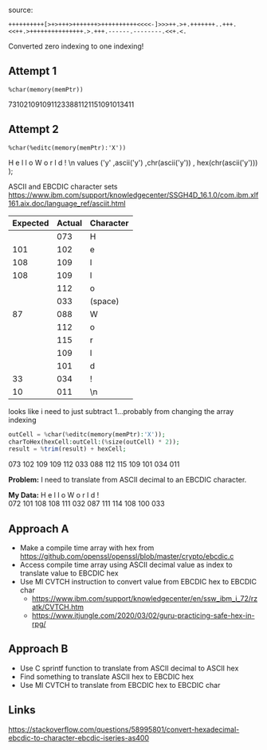 source:
```
++++++++++[>+>+++>+++++++>++++++++++<<<<-]>>>++.>+.+++++++..+++.<<++.>+++++++++++++++.>.+++.------.--------.<<+.<.
```



Converted zero indexing to one indexing!


## Attempt 1
```%char(memory(memPtr))```

7310210910911233881121151091013411



## Attempt 2
```%char(%editc(memory(memPtr):'X'))```

 H   e   l   l   o       W   o   r   l   d   !   \n
values ('y' ,ascii('y') ,chr(ascii('y')) , hex(chr(ascii('y'))) );


ASCII and EBCDIC character sets
https://www.ibm.com/support/knowledgecenter/SSGH4D_16.1.0/com.ibm.xlf161.aix.doc/language_ref/asciit.html


| Expected | Actual | Character |
| -------- | ------ | --------- |
|          | 073    | H         |
| 101      | 102    | e         |
| 108      | 109    | l         |
| 108      | 109    | l         |
|          | 112    | o         |
|          | 033    | (space)   |
| 87       | 088    | W         |
|          | 112    | o         |
|          | 115    | r         |
|          | 109    | l         |
|          | 101    | d         |
| 33       | 034    | !         |
| 10       | 011    | \n        |


looks like i need to just subtract 1...probably from changing the array indexing




```PHP
outCell = %char(%editc(memory(memPtr):'X'));
charToHex(hexCell:outCell:(%size(outCell) * 2));
result = %trim(result) + hexCell;
```


073 102 109 109 112 033 088 112 115 109 101 034 011




**Problem:** I need to translate from ASCII decimal to an EBCDIC character.

**My Data:**
 H    e    l    l    o         W    o    r    l    d    !  
072  101  108  108  111  032  087  111  114  108  100  033

## Approach A
- Make a compile time array with hex from https://github.com/openssl/openssl/blob/master/crypto/ebcdic.c
- Access compile time array using ASCII decimal value as index to translate value to EBCDIC hex
- Use MI CVTCH instruction to convert value from EBCDIC hex to EBCDIC char
  - https://www.ibm.com/support/knowledgecenter/en/ssw_ibm_i_72/rzatk/CVTCH.htm
  - https://www.itjungle.com/2020/03/02/guru-practicing-safe-hex-in-rpg/


## Approach B
- Use C sprintf function to translate from ASCII decimal to ASCII hex
- Find something to translate ASCII hex to EBCDIC hex
- Use MI CVTCH to translate from EBCDIC hex to EBCDIC char


## Links
https://stackoverflow.com/questions/58995801/convert-hexadecimal-ebcdic-to-character-ebcdic-iseries-as400



